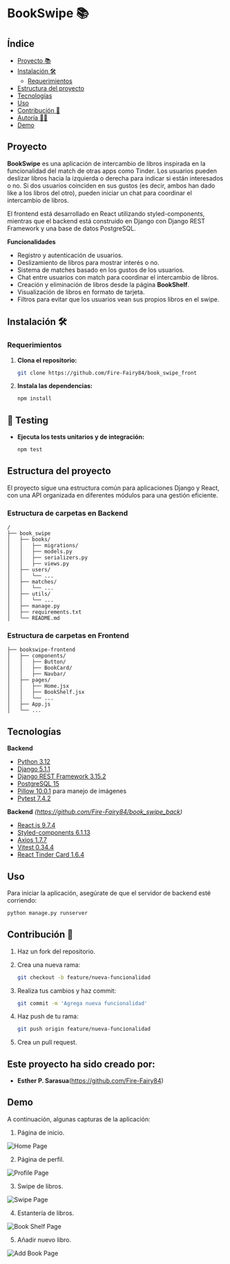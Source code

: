 # BookSwipe :books:

## Índice

- [Proyecto 📚](#proyecto-)
- [Instalación 🛠️](#instalación-)
  - [Requerimientos](#requerimientos-)
- [Estructura del proyecto](#estructura-del-proyecto-)
- [Tecnologías](#tecnologías-)
- [Uso](#uso-)
- [Contribución 🤝](#contribución-)
- [Autoría 👩‍💻](#desarrolladorx-)
- [Demo](#demo-)

## Proyecto

**BookSwipe** es una aplicación de intercambio de libros inspirada en la funcionalidad del match de otras apps como Tinder. Los usuarios pueden deslizar libros hacia la izquierda o derecha para indicar si están interesados o no. Si dos usuarios coinciden en sus gustos (es decir, ambos han dado like a los libros del otro), pueden iniciar un chat para coordinar el intercambio de libros.

El frontend está desarrollado en React utilizando styled-components, mientras que el backend está construido en Django con Django REST Framework y una base de datos PostgreSQL.


**Funcionalidades**

- Registro y autenticación de usuarios.
- Deslizamiento de libros para mostrar interés o no.
- Sistema de matches basado en los gustos de los usuarios.
- Chat entre usuarios con match para coordinar el intercambio de libros.
- Creación y eliminación de libros desde la página **BookShelf**.
- Visualización de libros en formato de tarjeta.
- Filtros para evitar que los usuarios vean sus propios libros en el swipe.

## Instalación 🛠️

### Requerimientos

1. **Clona el repositorio:**
   ```bash
   git clone https://github.com/Fire-Fairy84/book_swipe_front
   ```
2. **Instala las dependencias:**
   ```bash
   npm install
   ```


## 🧪 Testing


- **Ejecuta los tests unitarios y de integración:**
   ```bash
   npm test
   ```




## Estructura del proyecto

El proyecto sigue una estructura común para aplicaciones Django y React, con una API organizada en diferentes módulos para una gestión eficiente.

### Estructura de carpetas en Backend

```plaintext
/
├── book_swipe
│   ├── books/
│   │   ├── migrations/
│   │   ├── models.py
│   │   ├── serializers.py
│   │   ├── views.py
│   ├── users/
│   │   └── ...
│   ├── matches/
│   │   └── ...
│   ├── utils/
│   │   └── ...
│   ├── manage.py
│   ├── requirements.txt
│   └── README.md
```

### Estructura de carpetas en Frontend

```plaintext
├── bookswipe-frontend
│   ├── components/
│   │   ├── Button/
│   │   ├── BookCard/
│   │   ├── Navbar/
│   ├── pages/
│   │   ├── Home.jsx
│   │   ├── BookShelf.jsx
│   │   └── ...
│   ├── App.js
│   └── ...
```

## Tecnologías

**Backend**

- [Python 3.12](https://www.python.org/)
- [Django 5.1.1](https://www.djangoproject.com/)
- [Django REST Framework 3.15.2](https://www.django-rest-framework.org/)
- [PostgreSQL 15](https://www.postgresql.org/)
- [Pillow 10.0.1](https://python-pillow.org/) para manejo de imágenes
- [Pytest 7.4.2](https://docs.pytest.org/en/stable/)

**Backend** _(https://github.com/Fire-Fairy84/book_swipe_back)_

- [React.js 9.7.4](https://reactjs.org/)
- [Styled-components 6.1.13](https://styled-components.com/)
- [Axios 1.7.7](https://axios-http.com/es/docs/intro)
- [Vitest 0.34.4](https://vitest.dev/)
- [React Tinder Card 1.6.4](https://www.npmjs.com/package/react-tinder-card)

## Uso

Para iniciar la aplicación, asegúrate de que el servidor de backend esté corriendo:

```bash
python manage.py runserver
```

## Contribución 🤝

1. Haz un fork del repositorio.
2. Crea una nueva rama:

   ```bash
   git checkout -b feature/nueva-funcionalidad
   ```

3. Realiza tus cambios y haz commit:
   ```bash
   git commit -m 'Agrega nueva funcionalidad'
   ```
4. Haz push de tu rama:
   ```bash
   git push origin feature/nueva-funcionalidad
   ```
5. Crea un pull request.

## Este proyecto ha sido creado por:

- **Esther P. Sarasua**(https://github.com/Fire-Fairy84)

## Demo

A continuación, algunas capturas de la aplicación:

1. Página de inicio.

![Home Page](./images/home.png)

2. Página de perfil.

![Profile Page](./images/profile.png)

3. Swipe de libros.

![Swipe Page](./images/swipe_page.png)

4. Estantería de libros.

![Book Shelf Page](./images/book_shelf.png)

5. Añadir nuevo libro.

![Add Book Page](./images/add_book.png)
